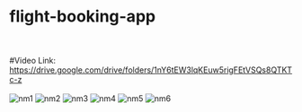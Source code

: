 # flight-booking-app
<br><br>
#Video Link: https://drive.google.com/drive/folders/1nY6tEW3lqKEuw5rigFEtVSQs8QTKTc-z
<br><br>
![nm1](https://github.com/user-attachments/assets/bc405fc4-0e83-4af0-af3e-f2a78227b77d)
![nm2](https://github.com/user-attachments/assets/8a54c353-3160-45fd-aef4-ea4bf9c56489)
![nm3](https://github.com/user-attachments/assets/426d62b6-ed62-4b20-9d0a-8abd7bed0274)
![nm4](https://github.com/user-attachments/assets/0bbbedcb-5382-4b82-9af2-8c8e1ea8c728)
![nm5](https://github.com/user-attachments/assets/8655370f-b463-4b43-b969-ae76b5f44fb2)
![nm6](https://github.com/user-attachments/assets/2adfc030-9f0e-4cd0-8035-9725dc2047f6)
